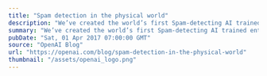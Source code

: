 ```yaml
---
title: "Spam detection in the physical world"
description: "We’ve created the world’s first Spam-detecting AI trained entirely in simulation and deployed on a physical robot."
summary: "We’ve created the world’s first Spam-detecting AI trained entirely in simulation and deployed on a physical robot."
pubDate: "Sat, 01 Apr 2017 07:00:00 GMT"
source: "OpenAI Blog"
url: "https://openai.com/blog/spam-detection-in-the-physical-world"
thumbnail: "/assets/openai_logo.png"
---
```



